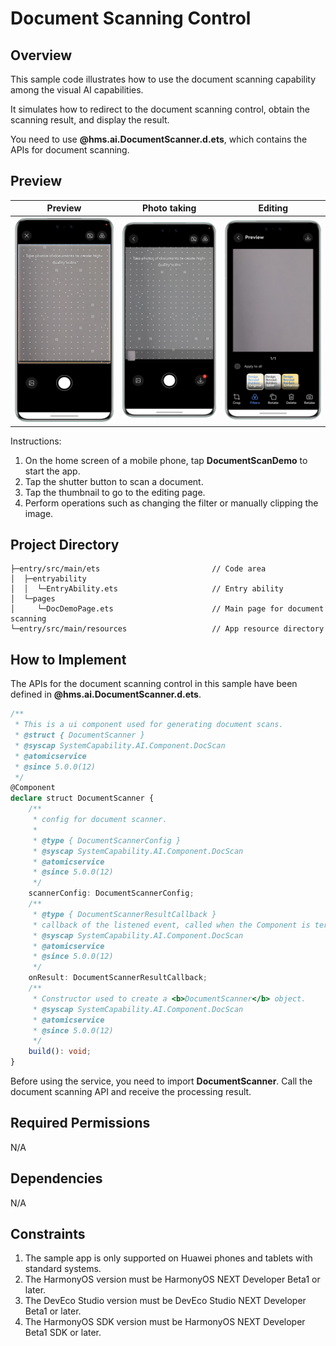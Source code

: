 # Document Scanning Control

## Overview

This sample code illustrates how to use the document scanning capability among the visual AI capabilities.

It simulates how to redirect to the document scanning control, obtain the scanning result, and display the result.

You need to use **@hms.ai.DocumentScanner.d.ets**, which contains the APIs for document scanning.



## Preview

| Preview                        | Photo taking                        | Editing                     |
| ---------------------------- | ---------------------------- | ------------------------- |
| ![](screenshots/preview_en.png) | ![](screenshots/capture_en.png) | ![](screenshots/edit_en.png) |



Instructions:

1. On the home screen of a mobile phone, tap **DocumentScanDemo** to start the app.
2. Tap the shutter button to scan a document.
3. Tap the thumbnail to go to the editing page.
4. Perform operations such as changing the filter or manually clipping the image.



## Project Directory

```
├─entry/src/main/ets                         // Code area 
│  ├─entryability
│  │  └─EntryAbility.ets                     // Entry ability
│  └─pages
│     └─DocDemoPage.ets                      // Main page for document scanning
└─entry/src/main/resources                   // App resource directory
```



## How to Implement

The APIs for the document scanning control in this sample have been defined in **@hms.ai.DocumentScanner.d.ets**.
```ts
/**
 * This is a ui component used for generating document scans.
 * @struct { DocumentScanner }
 * @syscap SystemCapability.AI.Component.DocScan
 * @atomicservice
 * @since 5.0.0(12)
 */
@Component
declare struct DocumentScanner {
    /**
     * config for document scanner.
     *
     * @type { DocumentScannerConfig }
     * @syscap SystemCapability.AI.Component.DocScan
     * @atomicservice
     * @since 5.0.0(12)
     */
    scannerConfig: DocumentScannerConfig;
    /**
     * @type { DocumentScannerResultCallback }
     * callback of the listened event, called when the Component is terminated.
     * @syscap SystemCapability.AI.Component.DocScan
     * @atomicservice
     * @since 5.0.0(12)
     */
    onResult: DocumentScannerResultCallback;
    /**
     * Constructor used to create a <b>DocumentScanner</b> object.
     * @syscap SystemCapability.AI.Component.DocScan
     * @atomicservice
     * @since 5.0.0(12)
     */
    build(): void;
}
```

Before using the service, you need to import **DocumentScanner**.
Call the document scanning API and receive the processing result.



## Required Permissions

N/A



## Dependencies

N/A



## Constraints

1. The sample app is only supported on Huawei phones and tablets with standard systems.
2. The HarmonyOS version must be HarmonyOS NEXT Developer Beta1 or later.
3. The DevEco Studio version must be DevEco Studio NEXT Developer Beta1 or later.
4. The HarmonyOS SDK version must be HarmonyOS NEXT Developer Beta1 SDK or later.
